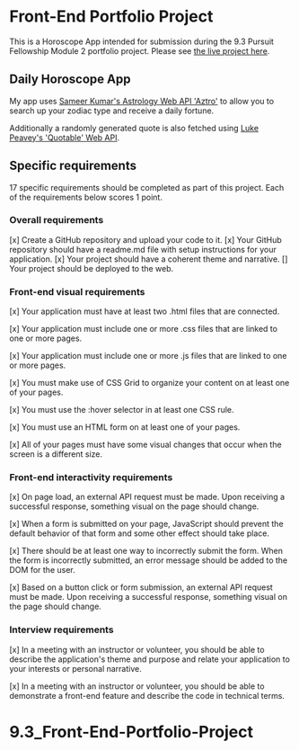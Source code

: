 # Front-End Portfolio Project 

This is a Horoscope App intended for submission during the 9.3 Pursuit Fellowship Module 2 portfolio project. Please see [the live project here]().

## Daily Horoscope App 


My app uses [Sameer Kumar's Astrology Web API 'Aztro'](https://github.com/sameerkumar18/aztro) to allow you to search up your zodiac type and receive a daily fortune. 

Additionally a randomly generated quote is also fetched using [Luke Peavey's 'Quotable' Web API](https://github.com/lukePeavey/quotable).


## Specific requirements
17 specific requirements should be completed as part of this project. Each of the requirements below scores 1 point.

### Overall requirements
[x] Create a GitHub repository and upload your code to it.
[x] Your GitHub repository should have a readme.md file with setup instructions for your application.
[x] Your project should have a coherent theme and narrative.
[] Your project should be deployed to the web.

### Front-end visual requirements

[x] Your application must have at least two .html files that are connected.

[x] Your application must include one or more .css files that are linked to one or more pages.

[x] Your application must include one or more .js files that are linked to one or more pages.

[x] You must make use of CSS Grid to organize your content on at least one of your pages.

[x] You must use the :hover selector in at least one CSS rule.

[x] You must use an HTML form on at least one of your pages.

[x] All of your pages must have some visual changes that occur when the screen is a different size.

### Front-end interactivity requirements

[x] On page load, an external API request must be made. Upon receiving a successful response, something visual on the page should change.

[x] When a form is submitted on your page, JavaScript should prevent the default behavior of that form and some other effect should take place.

[x] There should be at least one way to incorrectly submit the form. When the form is incorrectly submitted, an error message should be added to the DOM for the user.

[x] Based on a button click or form submission, an external API request must be made. Upon receiving a successful response, something visual on the page should change.

### Interview requirements

[x] In a meeting with an instructor or volunteer, you should be able to describe the application's theme and purpose and relate your application to your interests or personal narrative.

[x] In a meeting with an instructor or volunteer, you should be able to demonstrate a front-end feature and describe the code in technical terms.

# 9.3_Front-End-Portfolio-Project
